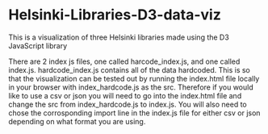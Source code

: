 # Helsinki-Libraries-D3-data-viz
This is a visualization of three Helsinki libraries made using the D3 JavaScript library

There are 2 index js files, one called harcode_index.js, and one called index.js. hardcode_index.js contains all of the data hardcoded. 
This is so that the visualization can be tested out by running the index.html file locally in your browser with index_hardcode.js as the src. 
Therefore if you would like to use a csv or json you will need to go into the index.html file and change the src from index_hardcode.js to index.js.
You will also need to chose the corrosponding import line in the index.js file for either csv or json depending on what format you are using.
